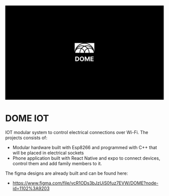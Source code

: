 
![Cover](./assets/Cover.png)

# DOME IOT

IOT modular system to control electrical connections over Wi-Fi.
The projects consists of:
- Modular hardware built with Esp8266 and programmed with C++ that will be placed in electrical sockets
- Phone application built with React Native and expo to connect devices, control them and add family members to it. 

The figma designs are already built and can be found here: 
-  https://www.figma.com/file/vcR1ODs3bJzUiS0fuz7EVW/DOME?node-id=1102%3A9203
